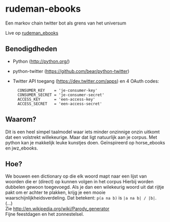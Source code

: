 rudeman-ebooks
==============

Een markov chain twitter bot als grens van het universum

Live op [rudeman_ebooks](https://twitter.com/rudeman_ebooks)

Benodigdheden
-------------

- Python (http://python.org/)
- python-twitter (https://github.com/bear/python-twitter)
- Twitter API toegang (https://dev.twitter.com/apps) en 4 OAuth codes:


		CONSUMER_KEY    = 'je-consumer-key'
		CONSUMER_SECRET = 'je-consumer-secret'
		ACCESS_KEY      = 'een-access-key'
		ACCESS_SECRET   = 'een-access-secret'


Waarom?
-------

Dit is een heel simpel taalmodel waar iets minder onzinnige onzin uitkomt dat een volstrekt willekeurige. Maar dat ligt natuurlijk aan je corpus. Met python kan je makkelijk leuke kunstjes doen. Geïnspireerd op horse_ebooks en jwz_ebooks.

Hoe?
----

We bouwen een dictionary op die elk woord mapt naar een lijst van woorden die er (direct) op kunnen volgen in het corpus
Hierbij worden dubbelen gewoon toegevoegd. Als je dan een wilekeurig woord uit dat rijtje pakt om er achter te plakken, krijg je een mooie waarschijnlijkheidsverdeling.
Dat betekent: `p(a na b)` is `|a na b| / |b|`.<br />
(...)<br />
Zie http://en.wikipedia.org/wiki/Parody_generator <br />
Fijne feestdagen en het zonnestelsel.
